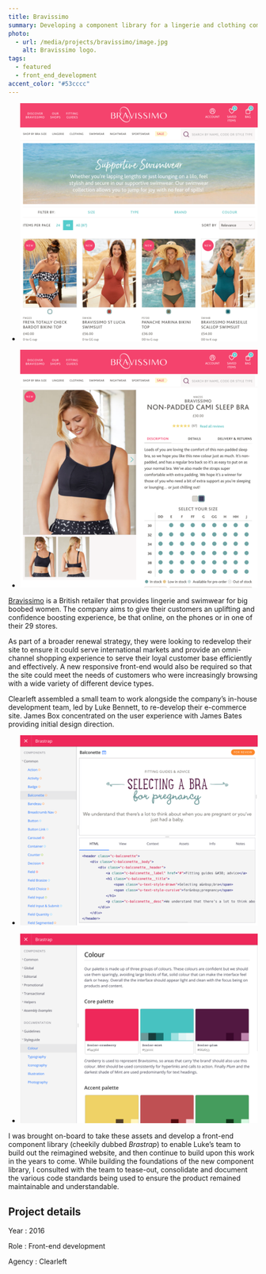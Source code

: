 ```yaml
---
title: Bravissimo
summary: Developing a component library for a lingerie and clothing company for big boobed women.
photo:
  - url: /media/projects/bravissimo/image.jpg
    alt: Bravissimo logo.
tags:
  - featured
  - front_end_development
accent_color: "#53cccc"
---
```


- ![Page listing swimwear available for sale.](/media/projects/bravissimo/swimwear.png#screenshot "Component preview and underlying code shown within Brastrap.")

- ![Product page.](/media/projects/bravissimo/product.png#screenshot "Brastrap styleguide page detailing colour palettes.")

[Bravissimo][1] is a British retailer that provides lingerie and swimwear for big boobed women. The company aims to give their customers an uplifting and confidence boosting experience, be that online, on the phones or in one of their 29 stores.

As part of a broader renewal strategy, they were looking to redevelop their site to ensure it could serve international markets and provide an omni-channel shopping experience to serve their loyal customer base efficiently and effectively. A new responsive front-end would also be required so that the site could meet the needs of customers who were increasingly browsing with a wide variety of different device types.

Clearleft assembled a small team to work alongside the company’s in-house development team, led by Luke Bennett, to re-develop their e-commerce site. James Box concentrated on the user experience with James Bates providing initial design direction.

- ![Brastrap component page.](/media/projects/bravissimo/brastrap_component.png#screenshot "Component preview and underlying code shown within Brastrap.")

- ![Brastrap styleguide page.](/media/projects/bravissimo/brastrap_palette.png#screenshot "Brastrap styleguide page detailing colour palettes.")

I was brought on-board to take these assets and develop a front-end component library (cheekily dubbed _Brastrap_) to enable Luke’s team to build out the reimagined website, and then continue to build upon this work in the years to come. While building the foundations of the new component library, I consulted with the team to tease-out, consolidate and document the various code standards being used to ensure the product remained maintainable and understandable.

## Project details

Year
: 2016

Role
: Front-end development

Agency
: Clearleft

[1]: https://www.bravissimo.com
